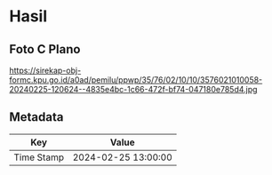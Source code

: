 # Hasil

## Foto C Plano

https://sirekap-obj-formc.kpu.go.id/a0ad/pemilu/ppwp/35/76/02/10/10/3576021010058-20240225-120624--4835e4bc-1c66-472f-bf74-047180e785d4.jpg


## Metadata

| Key        | Value               |
| ---------- | ------------------- |
| Time Stamp | 2024-02-25 13:00:00 |



